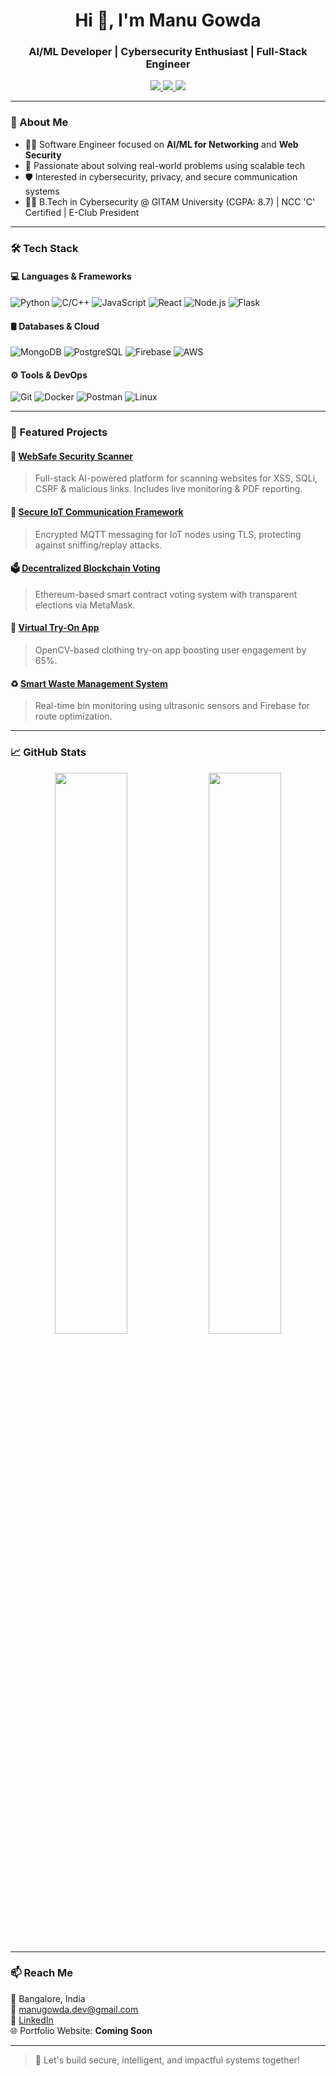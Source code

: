 <h1 align="center">Hi 👋, I'm Manu Gowda</h1>
<h3 align="center">AI/ML Developer | Cybersecurity Enthusiast | Full-Stack Engineer</h3>

<p align="center">
  <a href="https://linkedin.com/in/manu-gowda-19-mg" target="_blank">
    <img src="https://img.shields.io/badge/-LinkedIn-blue?style=flat&logo=linkedin" />
  </a>
  <a href="mailto:manugowda.dev@gmail.com">
    <img src="https://img.shields.io/badge/-Email-red?style=flat&logo=gmail" />
  </a>
  <a href="https://github.com/manugowda19">
    <img src="https://img.shields.io/badge/-GitHub-black?style=flat&logo=github" />
  </a>
</p>

---

### 🧠 About Me

- 🧑‍💻 Software Engineer focused on **AI/ML for Networking** and **Web Security**
- 🚀 Passionate about solving real-world problems using scalable tech
- 🛡️ Interested in cybersecurity, privacy, and secure communication systems
- 👨‍🎓 B.Tech in Cybersecurity @ GITAM University (CGPA: 8.7) | NCC 'C' Certified | E-Club President

---

### 🛠️ Tech Stack

#### 💻 Languages & Frameworks
![Python](https://img.shields.io/badge/-Python-3776AB?style=flat&logo=python&logoColor=white)
![C/C++](https://img.shields.io/badge/-C/C++-00599C?style=flat&logo=c)
![JavaScript](https://img.shields.io/badge/-JavaScript-F7DF1E?style=flat&logo=javascript)
![React](https://img.shields.io/badge/-React-61DAFB?style=flat&logo=react)
![Node.js](https://img.shields.io/badge/-Node.js-339933?style=flat&logo=node.js)
![Flask](https://img.shields.io/badge/-Flask-000000?style=flat&logo=flask)

#### 🛢️ Databases & Cloud
![MongoDB](https://img.shields.io/badge/-MongoDB-47A248?style=flat&logo=mongodb)
![PostgreSQL](https://img.shields.io/badge/-PostgreSQL-336791?style=flat&logo=postgresql)
![Firebase](https://img.shields.io/badge/-Firebase-FFCA28?style=flat&logo=firebase)
![AWS](https://img.shields.io/badge/-AWS-232F3E?style=flat&logo=amazon-aws)

#### ⚙️ Tools & DevOps
![Git](https://img.shields.io/badge/-Git-F05032?style=flat&logo=git)
![Docker](https://img.shields.io/badge/-Docker-2496ED?style=flat&logo=docker)
![Postman](https://img.shields.io/badge/-Postman-FF6C37?style=flat&logo=postman)
![Linux](https://img.shields.io/badge/-Linux-FCC624?style=flat&logo=linux)

---

### 📌 Featured Projects

#### 🔐 [WebSafe Security Scanner](https://github.com/manugowda19/WebSafe-Security-Scanner)
> Full-stack AI-powered platform for scanning websites for XSS, SQLi, CSRF & malicious links. Includes live monitoring & PDF reporting.

#### 📡 [Secure IoT Communication Framework](https://github.com/manugowda19/secure-iot-framework)
> Encrypted MQTT messaging for IoT nodes using TLS, protecting against sniffing/replay attacks.

#### 🗳️ [Decentralized Blockchain Voting](https://github.com/manugowda19/blockchain-voting)
> Ethereum-based smart contract voting system with transparent elections via MetaMask.

#### 👕 [Virtual Try-On App](https://github.com/manugowda19/tryon)
> OpenCV-based clothing try-on app boosting user engagement by 65%.

#### ♻️ [Smart Waste Management System](https://github.com/manugowda19/waste)
> Real-time bin monitoring using ultrasonic sensors and Firebase for route optimization.

---

### 📈 GitHub Stats

<p align="center">
  <img width="48%" src="https://github-readme-stats.vercel.app/api?username=manugowda19&show_icons=true&theme=tokyonight" />
  <img width="48%" src="https://github-readme-stats.vercel.app/api/top-langs/?username=manugowda19&layout=compact&theme=tokyonight" />
</p>

---

### 📫 Reach Me
📍 Bangalore, India  
📧 [manugowda.dev@gmail.com](mailto:manugowda.dev@gmail.com)  
🔗 [LinkedIn](https://linkedin.com/in/manu-gowda-19-mg)  
🌐 Portfolio Website: **Coming Soon**

---

> 🚀 Let's build secure, intelligent, and impactful systems together!
